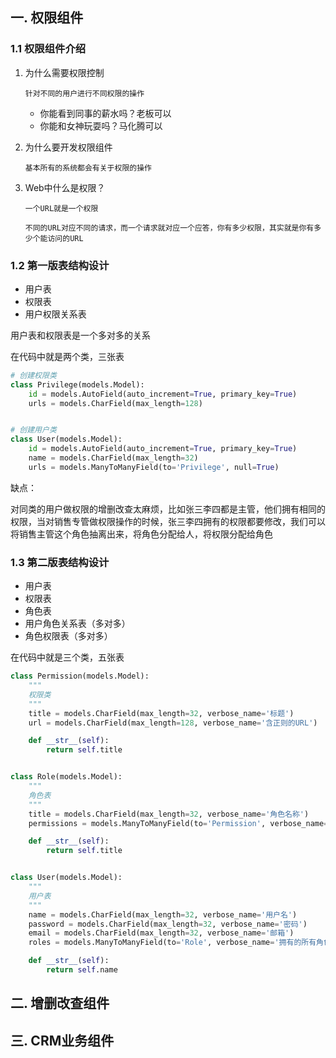 ## 一. 权限组件

### 1.1 权限组件介绍

1. 为什么需要权限控制

   ```
   针对不同的用户进行不同权限的操作
   ```

   - 你能看到同事的薪水吗？老板可以
   - 你能和女神玩耍吗？马化腾可以

2. 为什么要开发权限组件

   ```
   基本所有的系统都会有关于权限的操作
   ```

3. Web中什么是权限？

   ```
   一个URL就是一个权限
   
   不同的URL对应不同的请求，而一个请求就对应一个应答，你有多少权限，其实就是你有多少个能访问的URL
   ```

### 1.2 第一版表结构设计

- 用户表
- 权限表
- 用户权限关系表

用户表和权限表是一个多对多的关系

在代码中就是两个类，三张表

```python
# 创建权限类
class Privilege(models.Model):
    id = models.AutoField(auto_increment=True, primary_key=True)
    urls = models.CharField(max_length=128)


# 创建用户类
class User(models.Model):
    id = models.AutoField(auto_increment=True, primary_key=True)
    name = models.CharField(max_length=32)
    urls = models.ManyToManyField(to='Privilege', null=True)
```

缺点：

对同类的用户做权限的增删改查太麻烦，比如张三李四都是主管，他们拥有相同的权限，当对销售专管做权限操作的时候，张三李四拥有的权限都要修改，我们可以将销售主管这个角色抽离出来，将角色分配给人，将权限分配给角色



### 1.3 第二版表结构设计

- 用户表
- 权限表
- 角色表
- 用户角色关系表（多对多）
- 角色权限表（多对多）

在代码中就是三个类，五张表

```python
class Permission(models.Model):
    """
    权限类
    """
    title = models.CharField(max_length=32, verbose_name='标题')
    url = models.CharField(max_length=128, verbose_name='含正则的URL')

    def __str__(self):
        return self.title


class Role(models.Model):
    """
    角色表
    """
    title = models.CharField(max_length=32, verbose_name='角色名称')
    permissions = models.ManyToManyField(to='Permission', verbose_name='拥有的所有权限', blank=True)

    def __str__(self):
        return self.title


class User(models.Model):
    """
    用户表
    """
    name = models.CharField(max_length=32, verbose_name='用户名')
    password = models.CharField(max_length=32, verbose_name='密码')
    email = models.CharField(max_length=32, verbose_name='邮箱')
    roles = models.ManyToManyField(to='Role', verbose_name='拥有的所有角色', blank=True)

    def __str__(self):
        return self.name

```



## 二. 增删改查组件

## 三. CRM业务组件